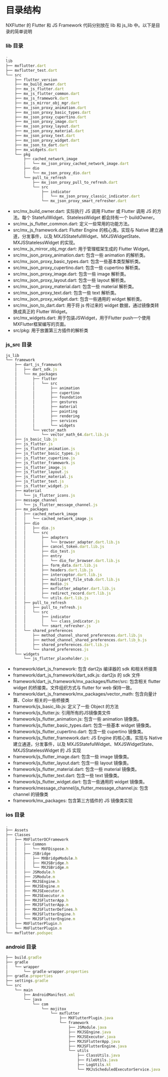 # 目录结构

NXFlutter 的 Flutter 和 JS Framework 代码分别放在 lib 和 js_lib 中。以下是目录的简单说明

### lib 目录

```javascript
.
lib
├── mxflutter.dart
├── mxflutter_test.dart
└── src
    ├── flutter_version
    ├── mx_build_owner.dart
    ├── mx_js_flutter.dart
    ├── mx_js_flutter_common.dart
    ├── mx_js_framework.dart
    ├── mx_js_mirror_obj_mgr.dart
    ├── mx_json_proxy_animation.dart
    ├── mx_json_proxy_basic_types.dart
    ├── mx_json_proxy_cupertino.dart
    ├── mx_json_proxy_image.dart
    ├── mx_json_proxy_layout.dart
    ├── mx_json_proxy_material.dart
    ├── mx_json_proxy_text.dart
    ├── mx_json_proxy_widget.dart
    ├── mx_json_to_dart.dart
    ├── mx_widgets.dart
    └── pkg
        ├── cached_network_image
        │   └── mx_json_proxy_cached_network_image.dart
        ├── dio
        │   └── mx_json_proxy_dio.dart
        └── pull_to_refresh
            ├── mx_json_proxy_pull_to_refresh.dart
            └── src
                ├── indicator
                │   └── mx_json_proxy_classic_indicator.dart
                └── mx_json_proxy_smart_refresher.dart
```

* src/mx_build_owner.dart: 实际执行 JS 调用 Flutter 或 Flutter 调用 JS 的方法。每个 StatefulWidget、StatelessWidget 都会持有一个 buildOwner。
* src/mx_js_flutter_common.dart: 定义一些常用的功能方法。
* src/mx_js_framework.dart: Flutter Engine 的核心类。实现与 Native 建立通道，分发事件，以及 MXJSStatefulWidget、MXJSWidgetState、MXJSStatelessWidget 的实现。
* src/mx_js_mirror_obj_mgr.dart: 用于管理框架生成的 Flutter Widget。
* src/mx_json_proxy_animation.dart: 包含一些 animation 的解析类。
* src/mx_json_proxy_basic_types.dart: 包含一些基本类型解析类。 
* src/mx_json_proxy_cupertino.dart: 包含一些 cupertino 解析类。 
* src/mx_json_proxy_image.dart: 包含一些 image 解析类。
* src/mx_json_proxy_layout.dart: 包含一些 layout 解析类。
* src/mx_json_proxy_material.dart: 包含一些 material 解析类。
* src/mx_json_proxy_text.dart: 包含一些 text 解析类。
* src/mx_json_proxy_widget.dart: 包含一些通用的 widget 解析类。
* src/mx_json_to_dart.dart: 用于将 js 传过来的 widget 数据，通过镜像类转换成真正的 Flutter Widget。
* src/mx_widgets.dart: 用于包装JSWidget，用于Flutter push一个使用MXFlutter框架编写的页面。
* src/pkg: 用于放置第三方插件的解析类

### js_src 目录

```javascript
js_lib
└── framework
    ├── dart_js_framework
    │   ├── dart_sdk.js
    │   └── mx_packages
    │       ├── flutter
    │       │   └── src
    │       │       ├── animation
    │       │       ├── cupertino
    │       │       ├── foundation
    │       │       ├── gestures
    │       │       ├── material
    │       │       ├── painting
    │       │       ├── rendering
    │       │       ├── services
    │       │       └── widgets
    │       └── vector_math
    │           └── vector_math_64.dart.lib.js
    ├── js_basic_lib.js
    ├── js_flutter.js
    ├── js_flutter_animation.js
    ├── js_flutter_basic_types.js
    ├── js_flutter_cupertino.js
    ├── js_flutter_framework.js
    ├── js_flutter_image.js
    ├── js_flutter_layout.js
    ├── js_flutter_material.js
    ├── js_flutter_text.js
    ├── js_flutter_widget.js
    ├── material
    │   └── js_flutter_icons.js
    ├── message_channel
    │   └── js_flutter_message_channel.js
    ├── mx_packages
    │   ├── cached_network_image
    │   │   └── cached_network_image.js
    │   ├── dio
    │   │   ├── dio.js
    │   │   └── src
    │   │       ├── adapters
    │   │       │   └── browser_adapter.dart.lib.js
    │   │       ├── cancel_token.dart.lib.js
    │   │       ├── dio_test.js
    │   │       ├── entry
    │   │       │   └── dio_for_browser.dart.lib.js
    │   │       ├── form_data.dart.lib.js
    │   │       ├── headers.dart.lib.js
    │   │       ├── interceptor.dart.lib.js
    │   │       ├── multipart_file_stub.dart.lib.js
    │   │       ├── mxdio.js
    │   │       ├── mxflutter_adapter.dart.lib.js
    │   │       ├── redirect_record.dart.lib.js
    │   │       └── utils.dart.lib.js
    │   ├── pull_to_refresh
    │   │   ├── pull_to_refresh.js
    │   │   └── src
    │   │       ├── indicator
    │   │       │   └── class_indicator.js
    │   │       └── smart_refresher.js
    │   └── shared_preferences
    │       ├── method_channel_shared_preferences.dart.lib.js
    │       ├── method_channel_shared_preferences.dart.lib_b.js
    │       ├── shared_preferences.dart.lib.js
    │       └── shared_preferences.js
    └── widgets
        └── js_flutter_placeholder.js
```

* framework/dart_js_framework: 包含 dart2js 编译器的 sdk 和相关桥接类
* framework/dart_js_framework/dart_sdk.js: dart2js 的 sdk 文件
* framework/dart_js_framework/mx_packages/flutter/src: 包含相关 flutter widget 的桥接类。文件组织方式与 flutter for web 保持一致。
* framework/dart_js_framework/mx_packages/vector_math: 包含向量计算、Color 相关的一些桥接类
* framework/js_basic_lib.js: 定义了一些 Object 的方法
* framework/js_flutter.js: 引用所有的JS镜像类文件
* framework/js_flutter_animation.js: 包含一些 animation 镜像类。
* framework/js_flutter_basic_types.dart: 包含一些基本 widget 镜像类。 
* framework/js_flutter_cupertino.dart: 包含一些 cupertino 镜像类。 
* framework/js_flutter_framework.dart: JS Engine 的核心类。实现与 Native 建立通道，分发事件，以及 MXJSStatefulWidget、MXJSWidgetState、MXJSStatelessWidget 的 JS 实现
* framework/js_flutter_image.dart: 包含一些 image 镜像类。
* framework/js_flutter_layout.dart: 包含一些 layout 镜像类。
* framework/js_flutter_material.dart: 包含一些 material 镜像类。
* framework/js_flutter_text.dart: 包含一些 text 镜像类。
* framework/js_flutter_widget.dart: 包含一些通用的 widget 镜像类。
* framework/message_channel/js_flutter_message_channel.js: 包含 channel 的镜像类
* framework/mx_packages: 包含第三方插件的 JS 镜像类实现
 
### ios 目录

```javascript
.
├── Assets
├── Classes
│   ├── MXFlutterOCFramework
│   │   ├── Common
│   │   │   └── MXFDispose.h
│   │   ├── JSBridge
│   │   │   ├── MXBridgeModule.h
│   │   │   ├── MXJSBridge.h
│   │   │   └── MXJSBridge.m
│   │   ├── JSModule.h
│   │   ├── JSModule.m
│   │   ├── MXJSEngine.h
│   │   ├── MXJSEngine.m
│   │   ├── MXJSExecutor.h
│   │   ├── MXJSExecutor.m
│   │   ├── MXJSFlutterApp.h
│   │   ├── MXJSFlutterApp.m
│   │   ├── MXJSFlutterDefines.h
│   │   ├── MXJSFlutterEngine.h
│   │   └── MXJSFlutterEngine.m
│   ├── MXFlutterPlugin.h
│   └── MXFlutterPlugin.m
└── mxflutter.podspec
```

### android 目录

```javascript
├── build.gradle
├── gradle
│   └── wrapper
│       └── gradle-wrapper.properties
├── gradle.properties
├── settings.gradle
└── src
    └── main
        ├── AndroidManifest.xml
        └── java
            └── com
                └── mojitox
                    └── mxflutter
                        ├── MXFlutterPlugin.java
                        └── framework
                            ├── JSModule.java
                            ├── MXJSEngine.java
                            ├── MXJSExecutor.java
                            ├── MXJSFlutterApp.java
                            ├── MXJSFlutterEngine.java
                            └── utils
                                ├── ClassUtils.java
                                ├── FileUtils.java
                                ├── LogUtils.kt
                                └── MXJsScheduledExecutorService.java
```


